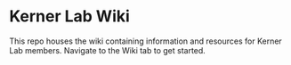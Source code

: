 # Kerner Lab Wiki
This repo houses the wiki containing information and resources for Kerner Lab members. Navigate to the Wiki tab to get started.
